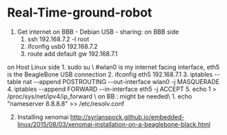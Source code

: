 # Real-Time-ground-robot

1. Get internet on BBB - Debian
USB - sharing: on BBB side
    1. ssh 192.168.7.2 -l root
    2. ifconfig usb0 192.168.7.2
    3. route add default gw 192.168.7.1

on Host Linux side
    1. sudo su \\
    #wlan0 is my internet facing interface, eth5 is the BeagleBone USB connection
    2. ifconfig eth5 192.168.7.1
    3. iptables --table nat --append POSTROUTING --out-interface wlan0 -j MASQUERADE
    4. iptables --append FORWARD --in-interface eth5 -j ACCEPT
    5. echo 1 > /proc/sys/net/ipv4/ip_forward
      \\
on BB : might be needed\\
    1. echo "nameserver 8.8.8.8" >> /etc/resolv.conf
    

2. Installing xenomai
http://syrianspock.github.io/embedded-linux/2015/08/03/xenomai-installation-on-a-beaglebone-black.html
